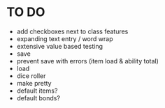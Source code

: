 # TO DO
- add checkboxes next to class features
- expanding text entry / word wrap
- extensive value based testing
- save
- prevent save with errors (item load & ability total)
- load
- dice roller
- make pretty
- default items?
- default bonds?

